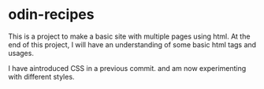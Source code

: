 # odin-recipes

This is a project to make a basic site with multiple pages using html.
At the end of this project, I will have an understanding of some basic html tags and usages.

I have aintroduced CSS in a previous commit. and am now experimenting with different styles.